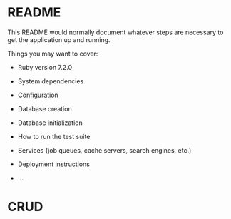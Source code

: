 # README

This README would normally document whatever steps are necessary to get the
application up and running.

Things you may want to cover:

- Ruby version 7.2.0

- System dependencies

- Configuration

- Database creation

- Database initialization

- How to run the test suite

- Services (job queues, cache servers, search engines, etc.)

- Deployment instructions

- ...
# CRUD
